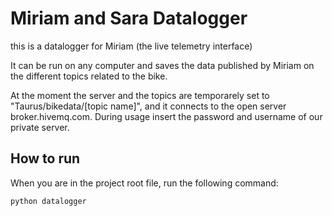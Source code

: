 # Miriam and Sara Datalogger
this is a datalogger for Miriam (the live telemetry interface)

It can be run on any computer and saves the data published by Miriam on the different topics
related to the bike.

At the moment the server and the topics are temporarely set to "Taurus/bikedata/[topic name]", and it connects
to the open server broker.hivemq.com. During usage insert the password and username of our private server.

## How to run

When you are in the project root file, run the following command:

```Bash
python datalogger
```
